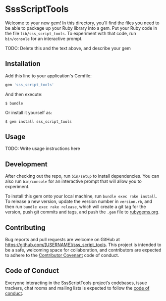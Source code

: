 # SssScriptTools

Welcome to your new gem! In this directory, you'll find the files you need to be able to package up your Ruby library into a gem. Put your Ruby code in the file `lib/sss_script_tools`. To experiment with that code, run `bin/console` for an interactive prompt.

TODO: Delete this and the text above, and describe your gem

## Installation

Add this line to your application's Gemfile:

```ruby
gem 'sss_script_tools'
```

And then execute:

    $ bundle

Or install it yourself as:

    $ gem install sss_script_tools

## Usage

TODO: Write usage instructions here

## Development

After checking out the repo, run `bin/setup` to install dependencies. You can also run `bin/console` for an interactive prompt that will allow you to experiment.

To install this gem onto your local machine, run `bundle exec rake install`. To release a new version, update the version number in `version.rb`, and then run `bundle exec rake release`, which will create a git tag for the version, push git commits and tags, and push the `.gem` file to [rubygems.org](https://rubygems.org).

## Contributing

Bug reports and pull requests are welcome on GitHub at https://github.com/[USERNAME]/sss_script_tools. This project is intended to be a safe, welcoming space for collaboration, and contributors are expected to adhere to the [Contributor Covenant](http://contributor-covenant.org) code of conduct.

## Code of Conduct

Everyone interacting in the SssScriptTools project’s codebases, issue trackers, chat rooms and mailing lists is expected to follow the [code of conduct](https://github.com/[USERNAME]/sss_script_tools/blob/master/CODE_OF_CONDUCT.md).

